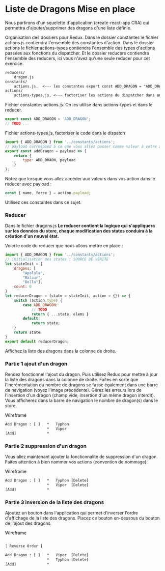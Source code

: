 # Liste de Dragons Mise en place

Nous partirons d'un squelette d'application (create-react-app CRA) qui permettra d'ajouter/supprimer des dragons d'une liste définie.

Organisation des dossiers pour Redux. Dans le dossier constantes le fichier actions.js contiendra l'ensemble des constantes d'action. Dans le dossier actions le fichier actions-types contiendra l'ensemble des types d'actions passées aux fonctions du dispatcher. Et le dossier reducers contiendra l'ensemble des reducers, ici vous n'avez qu'une seule reducer pour cet exercice.

```txt
reducers/
    dragon.js
constants/
    actions.js.  <--- les constantes export const ADD_DRAGON = "ADD_DRAGON" ; ...
actions/
    actions-types.js. <--- factoriser les actions du dispatcher dans une fonction, par add_dragon pour les écrire dans le code : dispatch( add_dragon( dragon ) )
```

Fichier constantes actions.js. On les utilise dans actions-types et dans le reducer.

```js
export const ADD_DRAGON = 'ADD_DRAGON';
// TODO ...
```
Fichier actions-types.js, factoriser le code dans le dispatch
```js
import { ADD_DRAGON } from '../constants/actions';
// payload correspond à ce que vous allez passer comme valeur à votre action { ... name : "Super dragon", force : 10 }
export const addDragon = payload => {
    return {
        type: ADD_DRAON, payload
    }
};
```

Notez que lorsque vous allez accéder aux valeurs dans vos action dans le reducer avec payload :
```js
const { name, force } = action.payload;
```

Utilisez ces constantes dans ce sujet.

### Reducer

Dans le fichier dragons.js
**Le reducer contient la logique qui s'appliquera sur les données du store, chaque modification des states conduira à la création d'un nouvel état.**

Voici le code du reducer que nous allons mettre en place :
```js
import { ADD_DRAGON } from '../constants/actions';
// initialisation des states : SOURCE DE VERITE
let stateInit = {
    dragons: [
        "Apalala",
        "Balaur",
        "Bolla"],
    count: 0
}
let reducerDragon = (state = stateInit, action = {}) => {
    switch (action.type) {
        case ADD_DRAGON:
            // TODO
            return { ...state, elems }
        default:
            return state;
    }
    return state
}
export default reducerDragon;
```
Affichez la liste des dragons dans la colonne de droite.


### Partie 1 ajout d'un dragon

Rendez fonctionnel l'ajout du dragon. Puis utilisez Redux pour mettre à jour la liste des dragons dans la colonne de droite.
Faites en sorte que l'incrémentation du nombre de dragons se fasse également dans une barre de navigation (voyez l'image précédente).
Gérez les erreurs lors de l'insertion d'un dragon (champ vide, insertion d'un même dragon interdit).
Vous afficherez dans la barre de navigation le nombre de dragon(s) dans le store.

Wireframe

```txt
Add Dragon : [ ]   *   Typhon
                   *   Vipor
[Add]              *

```

### Partie 2 suppression d'un dragon

Vous allez maintenant ajouter la fonctionnalité de suppression d'un dragon. Faites attention à bien nommer vos actions (convention de nommage).

Wireframe

```txt
Add Dragon : [ ]   *   Typhon [Delete]
                   *   Vipor  [Delete]
[Add]              *

```

### Partie 3 inversion de la liste des dragons

Ajoutez un bouton dans l'application qui permet d'inverser l'ordre d'affichage de la liste des dragons. Placez ce bouton en-dessous du bouton de l'ajout des dragons.

Wireframe

```txt

[ Reverse Order ]

Add Dragon : [ ]   *   Vipor  [Delete]
                   *   Typhon [Delete]
[Add]              *

```
